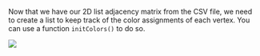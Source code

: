 <!-- title={initColors()} -->

<!-- concepts={Lists} -->

<!--badges={Python:50,Algorithms:50}-->

Now that we have our 2D list adjacency matrix from the CSV file, we need to create a list to keep track of the color assignments of each vertex. You can use a function `initColors()` to do so.



<img src="https://images.pexels.com/photos/194098/pexels-photo-194098.jpeg?auto=compress&cs=tinysrgb&dpr=2&h=650&w=940">

